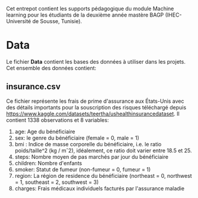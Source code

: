 Cet entrepot contient les supports pédagogique du module Machine learning pour les étudiants de la deuxième année mastère BAGP (IHEC- Université de Sousse, Tunisie).
# Data
Le fichier __Data__ contient les bases des données à utiliser dans les projets. Cet ensemble des données contient:
## insurance.csv 
Ce fichier représente les frais de prime d'assurance aux États-Unis avec des détails importants pour la souscription des risques téléchargé depuis https://www.kaggle.com/datasets/teertha/ushealthinsurancedataset. Il contient 1338 observations et 8 variables:

1. age:  Age du bénéficiaire
2. sex: le genre du bénéficiaire (female = 0, male = 1)
3. bmi : Indice de masse corporelle du bénéficiaire, i.e. le ratio poids/taille^2 (kg / mˆ2), idéalement, ce ratio doit varier entre 18.5 et 25.
4. steps: Nombre moyen de pas marchés par jour du bénéficiaire
5. children: Nombre d'enfants
6. smoker:  Statut de fumeur (non-fumeur = 0,
fumeur = 1)
7. region: La région de residence du bénéficiaire 
(northeast = 0, northwest = 1, southeast = 2,
southwest = 3)
8. charges: Frais médicaux individuels facturés par l'assurance maladie
